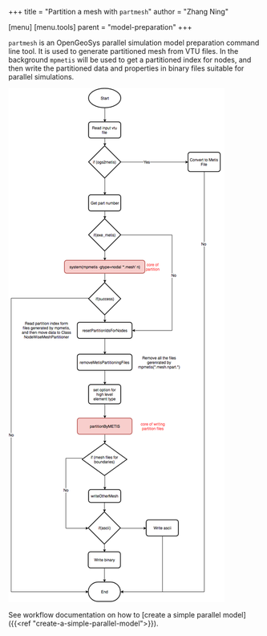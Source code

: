 +++
title = "Partition a mesh with `partmesh`"
author = "Zhang Ning"

[menu]
  [menu.tools]
    parent = "model-preparation"
+++

`partmesh` is an OpenGeoSys parallel simulation model preparation command line
tool.  It is used to generate partitioned mesh from VTU files. In the background
`mpmetis` will be used to get a partitioned index for nodes, and then write the
partitioned data and properties in binary files suitable for parallel
simulations.

![Workflow of the `partmesh` command line tool](partmesh.png)

See workflow documentation on how to [create a simple parallel model]({{<ref
"create-a-simple-parallel-model">}}).
